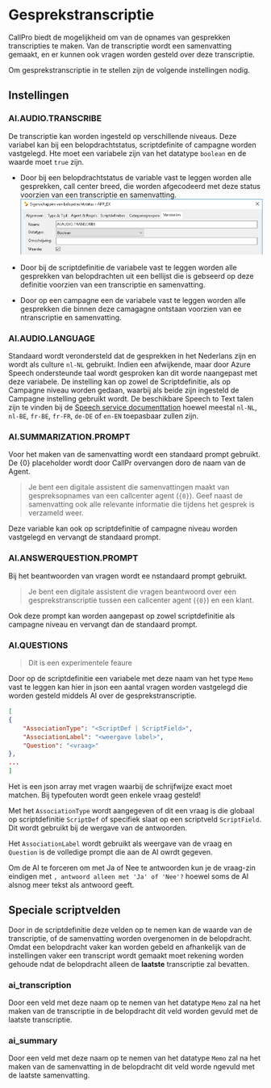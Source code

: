 # Gesprekstranscriptie
CallPro biedt de mogelijkheid om van de opnames van gesprekken transcripties te maken. Van de transcriptie wordt een samenvatting gemaakt, en er kunnen ook vragen worden gesteld over deze transcriptie.

Om gesprekstranscriptie in te stellen zijn de volgende instellingen nodig.

## Instellingen
### AI.AUDIO.TRANSCRIBE
De transcriptie kan worden ingesteld op verschillende niveaus. Deze variabel kan bij een belopdrachtstatus, scriptdefinite of campagne worden vastgelegd. Hte moet een variabele zijn van het datatype `boolean` en de waarde moet `true` zijn.
* Door bij een belopdrachtstatus de variable vast te leggen worden alle gesprekken, call center breed, die worden afgecodeerd met deze status voorzien van een transcriptie en samenvatting. ![Op belopdrachtstatus](media/ai-audio-transcribe-belopdrachtstatus.png)

* Door bij de scriptdefinitie de variabele vast te leggen worden alle gesprekken van belopdrachten uit een bellijst die is gebseerd op deze definitie voorzien van een transcriptie en samenvatting.

* Door op een campagne een de variabele vast te leggen worden alle gesprekken die binnen deze camagagne ontstaan voorzien van ee ntranscriptie en samenvatting.

### AI.AUDIO.LANGUAGE
Standaard wordt verondersteld dat de gesprekken in het Nederlans zijn en wordt als culture `nl-NL` gebruikt. Indien een afwijkende, maar door Azure Speech ondersteunde taal wordt gesproken kan dit worde naangepast met deze variabele.
De instelling kan op zowel de Scriptdefinitie, als op Campagne niveau worden gedaan, waarbij als beide zijn ingesteld de Campagne instelling gebruikt wordt.
De beschikbare Speech to Text talen zijn te vinden bij de [Speech service documenttation](https://learn.microsoft.com/en-us/azure/ai-services/speech-service/language-support) hoewel meestal `nl-NL`, `nl-BE`, `fr-BE`, `fr-FR`, `de-DE` of `en-EN` toepasbaar zullen zijn.

### AI.SUMMARIZATION.PROMPT
Voor het maken van de samenvatting wordt een standaard prompt gebruikt. De {0} placeholder wordt door CallPr overvangen doro de naam van de Agent.
> Je bent een digitale assistent die samenvattingen maakt van gespreksopnames van een callcenter agent (`{0}`). Geef naast de samenvatting ook alle relevante informatie die tijdens het gesprek is verzameld weer.

Deze variable kan ook op scriptdefinitie of campagne niveau worden vastgelegd en vervangt de standaard prompt.

### AI.ANSWERQUESTION.PROMPT
Bij het beantwoorden van vragen wordt ee nstandaard prompt gebruikt.
> Je bent een digitale assistent die vragen beantwoord over een gesprekstranscriptie tussen een callcenter agent (`{0}`) en een klant.

Ook deze prompt kan worden aangepast op zowel scriptdefinitie als campagne niveau en vervangt dan de standaard prompt.

### AI.QUESTIONS
> Dit is een experimentele feaure

Door op de scriptdefinitie een variabele met deze naam van het type `Memo` vast te leggen kan hier in json een aantal vragen worden vastgelegd die worden gesteld middels AI over de gesprekstranscriptie.
```json
[
{
	"AssociationType": "<ScriptDef | ScriptField>",
	"AssociationLabel": "<weergave label>",
	"Question": "<vraag>"
},
...
]
```
Het is een json array met vragen waarbij de schrijfwijze exact moet matchen. Bij typefouten wordt geen enkele vraag gesteld!

Met het `AssociationType` wordt aangegeven of dit een vraag is die globaal op scriptdefinitie `ScriptDef` of specifiek slaat op een scriptveld `ScriptField`. Dit wordt gebruikt bij de wergave van de antwoorden.

Het `AssociationLabel` wordt gebruikt als weergave van de vraag en `Question` is de volledige prompt die aan de AI owrdt gegeven.

Om de AI te forceren om met Ja of Nee te antwoorden kun je de vraag-zin eindigen met `, antwoord alleen met 'Ja' of 'Nee'?`  hoewel soms de AI alsnog meer tekst als antwoord geeft.

## Speciale scriptvelden
Door in de scriptdefinitie deze velden op te nemen kan de waarde van de transcriptie, of de samenvatting worden overgenomen in de belopdracht.
Omdat een belopdracht vaker kan worden gebeld en afhankelijk van de instellingen vaker een transcript  wordt gemaakt moet rekening worden gehoude ndat de belopdracht alleen de **laatste** transcriptie zal bevatten.
### ai_transcription
Door een veld met deze naam op te nemen van het datatype `Memo` zal na het maken van de transcriptie in de belopdracht dit veld worden gevuld met de laatste transcriptie.
### ai_summary
Door een veld met deze naam op te nemen van het datatype `Memo` zal na het maken van de samenvatting in de belopdracht dit veld worde ngevuld met de laatste samenvatting.
